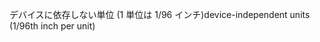 <span data-ttu-id="8a98c-101">デバイスに依存しない単位 (1 単位は 1/96 インチ)</span><span class="sxs-lookup"><span data-stu-id="8a98c-101">device-independent units (1/96th inch per unit)</span></span>